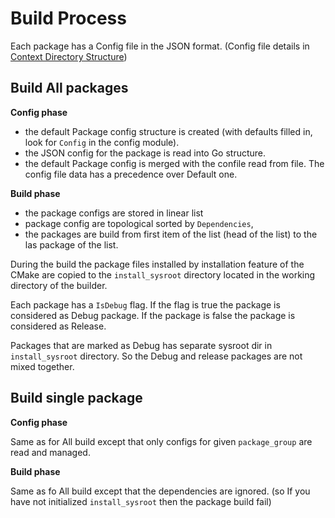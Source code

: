 
# Build Process

Each package has a Config file in the JSON format. (Config file details in [Context Directory Structure])

## Build All packages

**Config phase**

- the default Package config structure is created (with defaults filled in, look for `Config`
  in the config module).
- the JSON config for the package is read into Go structure.
- the default Package config is merged with the confile read from file. The config file
  data has a precedence over Default one.

**Build phase**

- the package configs are stored in linear list
- package config are topological sorted by `Dependencies`,
- the packages are build from first item of the list (head of the list) to the las package of the list.

During the build the package files installed by installation feature of the CMake are copied
to the `install_sysroot` directory located in the working directory of the builder.

Each package has a `IsDebug` flag. If the flag is true the package is considered as Debug package.
If the package is false the package is considered as Release.

Packages that are marked as Debug has separate sysroot dir in `install_sysroot` directory.  So the Debug and release
packages are not mixed together.

## Build single package

**Config phase**

Same as for All build except that only configs for given `package_group` are read and managed.

**Build phase**

Same as fo All build except that the dependencies are ignored. (so If you have not initialized `install_sysroot`
then the package build fail)



[Context Directory Structure]: ./ContextDirectoryStructure.md